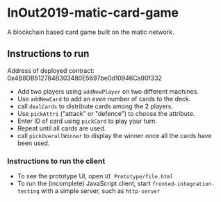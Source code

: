 # InOut2019-matic-card-game

A blockchain based card game built on the matic network.

## Instructions to run

Address of deployed contract:
0x4B8DB512784B303480E5697be0d10946Ca90f332

- Add two players using `addNewPlayer` on two different machines.
- Use `addNewCard` to add an _even_ number of cards to the deck.
- call `dealCards` to distribute cards among the 2 players.
- Use `pickAttri` ("attack" or "defence") to choose the attribute.
- Enter ID of card using `pickCard` to play your turn.
- Repeat until all cards are used.
- call `pickOverallWinner` to display the winner once all the cards have been used.

### Instructions to run the client

- To see the prototype UI, open `UI Prototype/file.html`
- To run the (incomplete) JavaScript client, start `fronted-integration-testing` with a simple server, such as `http-server`
